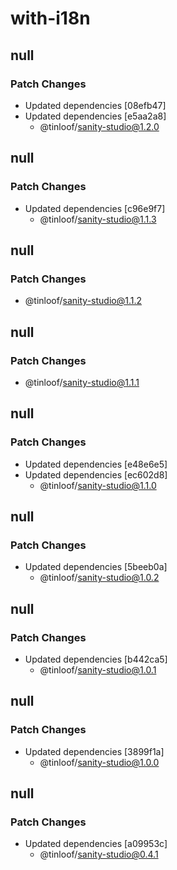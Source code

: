 # with-i18n

## null

### Patch Changes

- Updated dependencies [08efb47]
- Updated dependencies [e5aa2a8]
  - @tinloof/sanity-studio@1.2.0

## null

### Patch Changes

- Updated dependencies [c96e9f7]
  - @tinloof/sanity-studio@1.1.3

## null

### Patch Changes

- @tinloof/sanity-studio@1.1.2

## null

### Patch Changes

- @tinloof/sanity-studio@1.1.1

## null

### Patch Changes

- Updated dependencies [e48e6e5]
- Updated dependencies [ec602d8]
  - @tinloof/sanity-studio@1.1.0

## null

### Patch Changes

- Updated dependencies [5beeb0a]
  - @tinloof/sanity-studio@1.0.2

## null

### Patch Changes

- Updated dependencies [b442ca5]
  - @tinloof/sanity-studio@1.0.1

## null

### Patch Changes

- Updated dependencies [3899f1a]
  - @tinloof/sanity-studio@1.0.0

## null

### Patch Changes

- Updated dependencies [a09953c]
  - @tinloof/sanity-studio@0.4.1
